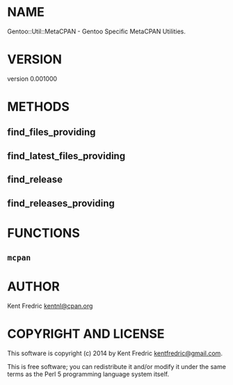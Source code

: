# NAME

Gentoo::Util::MetaCPAN - Gentoo Specific MetaCPAN Utilities.

# VERSION

version 0.001000

# METHODS

## find\_files\_providing

## find\_latest\_files\_providing

## find\_release

## find\_releases\_providing

# FUNCTIONS

## `mcpan`

# AUTHOR

Kent Fredric <kentnl@cpan.org>

# COPYRIGHT AND LICENSE

This software is copyright (c) 2014 by Kent Fredric <kentfredric@gmail.com>.

This is free software; you can redistribute it and/or modify it under
the same terms as the Perl 5 programming language system itself.
